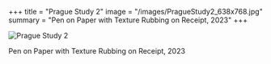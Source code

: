 +++
title = "Prague Study 2"
image = "/images/PragueStudy2_638x768.jpg"
summary = "Pen on Paper with Texture Rubbing on Receipt, 2023"
+++

![Prague Study 2](/images/PragueStudy2_638x768.jpg)

Pen on Paper with Texture Rubbing on Receipt, 2023

